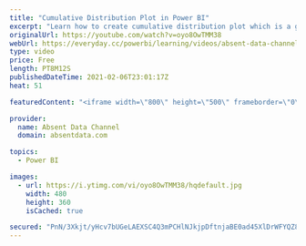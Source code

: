 ```yaml
---
title: "Cumulative Distribution Plot in Power BI"
excerpt: "Learn how to create cumulative distribution plot which is a great alternative to a histogram. Histogram can lead to binning bias that will provide different distribution of the same data."
originalUrl: https://youtube.com/watch?v=oyo8OwTMM38
webUrl: https://everyday.cc/powerbi/learning/videos/absent-data-channel-cumulative-distribution-plot-in-power-bi/
type: video
price: Free
length: PT8M12S
publishedDateTime: 2021-02-06T23:01:17Z
heat: 51

featuredContent: "<iframe width=\"800\" height=\"500\" frameborder=\"0\" src=\"https://www.youtube.com/embed/oyo8OwTMM38\" allow=\"accelerometer; autoplay; encrypted-media; gyroscope; picture-in-picture\" allowfullscreen></iframe>"

provider:
  name: Absent Data Channel
  domain: absentdata.com

topics:
  - Power BI

images:
  - url: https://i.ytimg.com/vi/oyo8OwTMM38/hqdefault.jpg
    width: 480
    height: 360
    isCached: true

secured: "PnN/3Xkjt/yHcv7bUGeLAEXSC4Q3mPCHlNJkjpDftnjaBE0ad45XlDrWFYQZ8QHNNuCwuC8Umov03YNkVUYBI2RePSwZ5iPxylO9c6yWeBG+2zSqWI1UDVSYdtar2lCvwlvRgyVwmTAHRcRElwAO9A5mlJr2pBTyHHzFPENJFrYE+a5ImtwLII0vRnbC2m2Cu2e85nFAzetG1sG+dYClusyYVjzBfIGK0dfq89X2dGFTc+vRHDcU39td7y5khFFC1zrNQEU39hDK2QB63FlaRZ2vqGfOtYqN7AseA6STpmFj3ekcGPinPRlQ25bJPxBhkPIvqvD6XqL9/QsL8gr5jXtgOYfQi7SSanwDCDIvOLyoGUv3atwUX/macIR3Uudt/flM7shLQImgTBFGv9xF7lIrVuddVxLkEkLXvfWaSu8=;0GkAgVicHxsXVve6AiTQHQ=="
---
```


